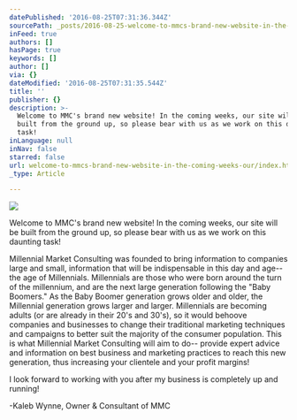 ```yaml
---
datePublished: '2016-08-25T07:31:36.344Z'
sourcePath: _posts/2016-08-25-welcome-to-mmcs-brand-new-website-in-the-coming-weeks-our.md
inFeed: true
authors: []
hasPage: true
keywords: []
author: []
via: {}
dateModified: '2016-08-25T07:31:35.544Z'
title: ''
publisher: {}
description: >-
  Welcome to MMC's brand new website! In the coming weeks, our site will be
  built from the ground up, so please bear with us as we work on this daunting
  task!
inLanguage: null
inNav: false
starred: false
url: welcome-to-mmcs-brand-new-website-in-the-coming-weeks-our/index.html
_type: Article

---
```

![](https://the-grid-user-content.s3-us-west-2.amazonaws.com/a759c70f-396b-4f0c-b4a7-3551f23afeb8.jpg)

Welcome to MMC's brand new website! In the coming weeks, our site will be built from the ground up, so please bear with us as we work on this daunting task!

Millennial Market Consulting was founded to bring information to companies large and small, information that will be indispensable in this day and age-- the age of Millennials. Millennials are those who were born around the turn of the millennium, and are the next large generation following the "Baby Boomers." As the Baby Boomer generation grows older and older, the Millennial generation grows larger and larger. Millennials are becoming adults (or are already in their 20's and 30's), so it would behoove companies and businesses to change their traditional marketing techniques and campaigns to better suit the majority of the consumer population. This is what Millennial Market Consulting will aim to do-- provide expert advice and information on best business and marketing practices to reach this new generation, thus increasing your clientele and your profit margins!

I look forward to working with you after my business is completely up and running!

-Kaleb Wynne, Owner & Consultant of MMC